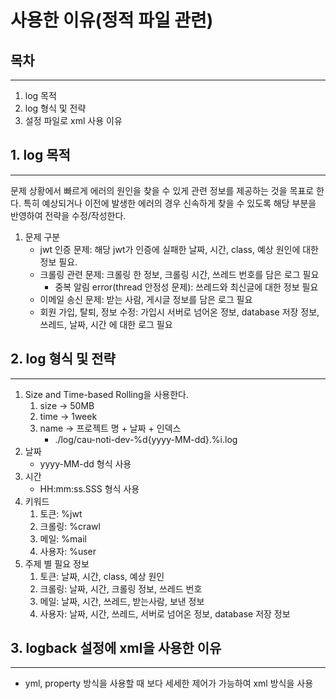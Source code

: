 # 사용한 이유(정적 파일 관련)

## 목차

---
1. log 목적
2. log 형식 및 전략
3. 설정 파일로 xml 사용 이유

## 1. log 목적

---
문제 상황에서 빠르게 에러의 원인을 찾을 수 있게 
관련 정보를 제공하는 것을 목표로 한다. 특히 예상되거나 
이전에 발생한 에러의 경우 신속하게 찾을 수 있도록
해당 부분을 반영하여 전략을 수정/작성한다.
1. 문제 구분
   - jwt 인증 문제:
   해당 jwt가 인증에 실패한 날짜, 시간, class, 
   예상 원인에 대한 정보 필요.
   - 크롤링 관련 문제:
   크롤링 한 정보, 크롤링 시간, 쓰레드 번호를 담은 
   로그 필요
     - 중복 알림 error(thread 안정성 문제):
         쓰레드와 최신글에 대한 정보 필요
   - 이메일 송신 문제:
   받는 사람, 게시글 정보를 담은 로그 필요
   - 회원 가입, 탈퇴, 정보 수정:
     가입시 서버로 넘어온 정보, database 저장
     정보, 쓰레드, 날짜, 시간 에 대한 로그 필요

## 2. log 형식 및 전략

---
1. Size and Time-based Rolling을 사용한다.
   1. size -> 50MB
   2. time -> 1week
   3. name -> 프로젝트 명 + 날짜 + 인덱스
      - ./log/cau-noti-dev-%d{yyyy-MM-dd}.%i.log
2. 날짜
   - yyyy-MM-dd 형식 사용
3. 시간
   - HH:mm:ss.SSS 형식 사용
4. 키워드
   1. 토큰: %jwt
   2. 크롤링: %crawl
   3. 메일: %mail
   4. 사용자: %user
5. 주제 별 필요 정보
   1. 토큰: 날짜, 시간, class, 예상 원인
   2. 크롤링: 날짜, 시간, 크롤링 정보, 쓰레드 번호
   3. 메일: 날짜, 시간, 쓰레드, 받는사람, 보낸 정보
   4. 사용자: 날짜, 시간, 쓰레드, 서버로 넘어온 정보, database 저장 정보

## 3. logback 설정에 xml을 사용한 이유

---
- yml, property 방식을 사용할 때 보다 
세세한 제어가 가능하여 xml 방식을 사용

